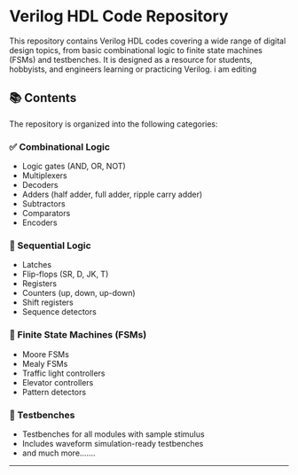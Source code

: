 # Verilog HDL Code Repository

This repository contains Verilog HDL codes covering a wide range of digital design topics, from basic combinational logic to finite state machines (FSMs) and testbenches. It is designed as a resource for students, hobbyists, and engineers learning or practicing Verilog. i am editing

## 📚 Contents

The repository is organized into the following categories:

### ✅ Combinational Logic
- Logic gates (AND, OR, NOT)
- Multiplexers
- Decoders
- Adders (half adder, full adder, ripple carry adder)
- Subtractors
- Comparators
- Encoders

### 🔁 Sequential Logic
- Latches
- Flip-flops (SR, D, JK, T)
- Registers
- Counters (up, down, up-down)
- Shift registers
- Sequence detectors

### 🚦 Finite State Machines (FSMs)
- Moore FSMs
- Mealy FSMs
- Traffic light controllers
- Elevator controllers
- Pattern detectors

### 🧪 Testbenches
- Testbenches for all modules with sample stimulus
- Includes waveform simulation-ready testbenches
- and much more.......
---

